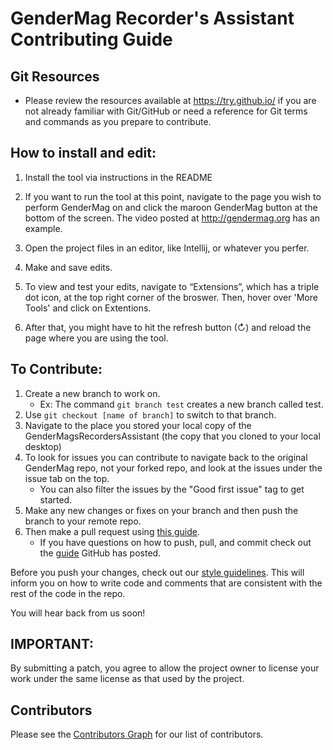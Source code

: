 # GenderMag Recorder's Assistant Contributing Guide

## Git Resources

* Please review the resources available at https://try.github.io/ if you are not already familiar with Git/GitHub or need a reference for Git terms and commands as you prepare to contribute.

## How to install and edit:

 1. Install the tool via instructions in the README

 2. If you want to run the tool at this point, navigate to the page you wish to perform GenderMag on and click the maroon GenderMag button at the bottom of the screen. The video posted at http://gendermag.org has an example.
 3. Open the project files in an editor, like Intellij, or whatever you perfer.
 4. Make and save edits.
 5. To view and test your edits, navigate to “Extensions”, which has a triple dot icon, at the top right corner of the broswer. Then, hover over 'More Tools' and click on Extentions. 
 6. After that, you might have to hit the refresh button (↻) and reload the page where you are using the tool.

## To Contribute:
  1. Create a new branch to work on. 
      * Ex: The command `git branch test` creates a new branch called test.
  2. Use `git checkout [name of branch]` to switch to that branch.
  3. Navigate to the place you stored your local copy of the GenderMagsRecordersAssistant (the copy that you cloned to your local desktop)
4.	To look for issues you can contribute to navigate back to the original GenderMag repo, not your forked repo, and look at the issues under the issue tab on the top.
      * You can also filter the issues by the "Good first issue" tag to get started.
5.	Make any new changes or fixes on your branch and then push the branch to your remote repo.
6.	Then make a pull request using [this guide](https://github.com/mendezc1/GenderMagRecordersAssistant/blob/master/Recorder's%20Assistant%20Testing_Pull%20Request%20Guide%20.pdf).
     * If you have questions on how to push, pull, and commit check out the [guide](https://github.com/git-guides/) GitHub has posted.

Before you push your changes, check out our [style guidelines](https://github.com/GenderMagProject/GenderMagRecordersAssistant/blob/master/style_guidelines.md). This will inform you on how to write code and comments that are consistent with the rest of the code in the repo.

You will hear back from us soon!


## IMPORTANT:
By submitting a patch, you agree to allow the project owner to license your work under the same license as that used by the project.

## Contributors

Please see the
[Contributors Graph](https://github.com/mendezc1/GenderMagRecordersAssistant/graphs/contributors) for our
list of contributors.

